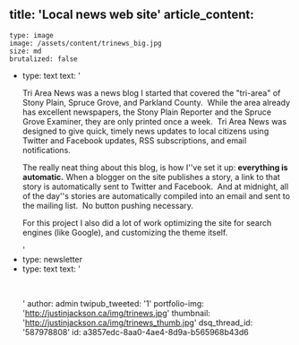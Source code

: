 title: 'Local news web site'
article_content:
  -
    type: image
    image: /assets/content/trinews_big.jpg
    size: md
    brutalized: false
  -
    type: text
    text: '<p>Tri Area News was a news blog I started that covered the "tri-area" of Stony Plain, Spruce Grove, and Parkland County.&nbsp; While the area already has excellent newspapers, the Stony Plain Reporter and the Spruce Grove Examiner, they are only printed once a week.&nbsp; Tri Area News was designed to give quick, timely news updates to local citizens using Twitter and Facebook updates, RSS subscriptions, and email notifications.</p><p>The really neat thing about this blog, is how I''ve set it up: <strong>everything is automatic.</strong> When a blogger on the site publishes a story, a link to that story is automatically sent to Twitter and Facebook.&nbsp; And at midnight, all of the day''s stories are automatically compiled into an email and sent to the mailing list.&nbsp; No button pushing necessary.</p><p>For this project I also did a lot of work optimizing the site for search engines (like Google), and customizing the theme itself.</p>'
  -
    type: newsletter
  -
    type: text
    text: '<p><a href="http://trinews.ca"><br></a> </p>'
author: admin
twipub_tweeted: '1'
portfolio-img: 'http://justinjackson.ca/img/trinews.jpg'
thumbnail: 'http://justinjackson.ca/img/trinews_thumb.jpg'
dsq_thread_id: '587978808'
id: a3857edc-8aa0-4ae4-8d9a-b565968b43d6
